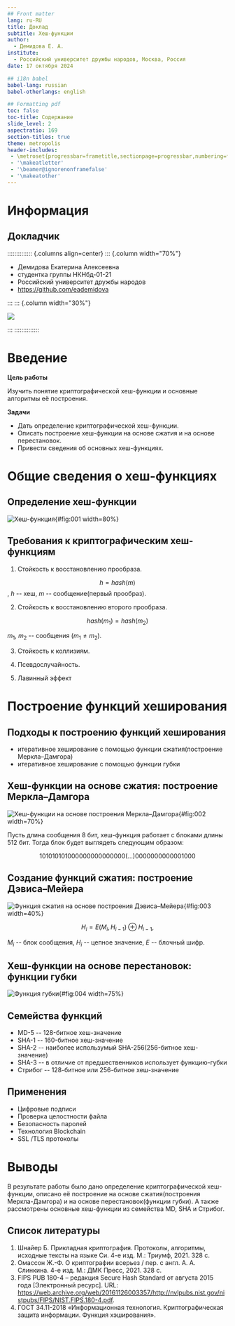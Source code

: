 ```yaml
---
## Front matter
lang: ru-RU
title: Доклад
subtitle: Хеш-функции
author:
  - Демидова Е. А.
institute:
  - Российский университет дружбы народов, Москва, Россия
date: 17 октября 2024

## i18n babel
babel-lang: russian
babel-otherlangs: english

## Formatting pdf
toc: false
toc-title: Содержание
slide_level: 2
aspectratio: 169
section-titles: true
theme: metropolis
header-includes:
 - \metroset{progressbar=frametitle,sectionpage=progressbar,numbering=fraction}
 - '\makeatletter'
 - '\beamer@ignorenonframefalse'
 - '\makeatother'
---
```


# Информация

## Докладчик

:::::::::::::: {.columns align=center}
::: {.column width="70%"}

  * Демидова Екатерина Алексеевна
  * студентка группы НКНбд-01-21
  * Российский университет дружбы народов
  * <https://github.com/eademidova>

:::
::: {.column width="30%"}

![](./image/ava.jpg)

:::
::::::::::::::

# Введение

**Цель работы**

Изучить понятие криптографической хеш-функции и основные алгоритмы её построения.

**Задачи**

- Дать определение криптографической хеш-функции.
- Описать построение хеш-функции на основе сжатия и на основе перестановок.
- Привести сведения об основных хеш-функциях.

# Общие сведения о хеш-функциях

## Определение хеш-функции

![Хеш-функция](image/hash.png){#fig:001 width=80%}

## Требования к криптографическим хеш-функциям

1. Стойкость к восстановлению прообраза.

$$h = hash(m)$$,
$h$ -- хеш, $m$ -- сообщение(первый прообраз).

2. Стойкость к восстановлению второго прообраза.

$$hash(m_{1})=hash(m_{2})$$

$m_1$, $m_2$ -- сообщения ($m_1 \neq m_2$).

3. Стойкость к коллизиям.

4. Псевдослучайность.
   
5. Лавинный эффект

# Построение функций хеширования

## Подходы к построению функций хеширования

- итеративное хеширование с помощью функции сжатия(построение Меркла–Дамгора)
- итеративное хеширование с помощью функции губки

## Хеш-функции на основе сжатия: построение Меркла–Дамгора

![Хеш-функции на основе построения Меркла–Дамгора](image/md.png){#fig:002 width=70%}

Пусть длина сообщения 8 бит, хеш-функция работает с блоками длины 512 бит. Тогда блок будет выглядеть следующим образом:

$$101010101000000000000000 (\dots) 0000000000001000$$

## Создание функций сжатия: построение Дэвиса–Мейера

![Функция сжатия на основе построения Дэвиса–Мейера](image/compress.png){#fig:003 width=40%}


$$H_i = E(M_i, H_{i-1}) \oplus H_{i-1},$$

$M_i$ -- блок сообщения, $H_{i}$ -- цепное значение, $E$ -- блочный шифр.

## Хеш-функции на основе перестановок: функции губки

![Функция губки](image/gubka.png){#fig:004 width=75%}

## Семействa функций

- MD-5 -- 128-битное хеш-значение
- SHA-1 -- 160-битное хеш-значение
- SHA-2 -- наиболее использумый SHA-256(256-битное хеш-значение)
- SHA-3 -- в отличие от предшественников использует функцию-губки
- Стрибог -- 128-битное или 256-битное хеш-значение

## Применения

  - Цифровые подписи
  - Проверка целостности файла
  - Безопасность паролей
  - Технология Blockchain
  - SSL /TLS протоколы

# Выводы

В результате работы было дано определение криптографической хеш-функции, описано её построение на основе сжатия(построения Меркла-Дамгора) и на основе перестановок(функции губки). А также рассмотрены основные хеш-функции из семейства MD, SHA и Стрибог.

## Список литературы

1. Шнайер Б. Прикладная криптография. Протоколы, алгоритмы, исходные тексты на языке Си. 4-е изд. М.: Триумф, 2021. 328 с.
2. Омассон Ж.-Ф. О криптографии всерьез / пер. с англ. А. А. Слинкина. 4-е изд. М.: ДМК Пресс, 2021. 328 с.
3. FIPS PUB 180-4 – редакция Secure Hash Standard от августа 2015 года [Электронный ресурс]. URL: https://web.archive.org/web/20161126003357/http://nvlpubs.nist.gov/nistpubs/FIPS/NIST.FIPS.180-4.pdf.
4. ГОСТ 34.11-2018 «Информационная технология. Криптографическая защита информации. Функция хэширования».